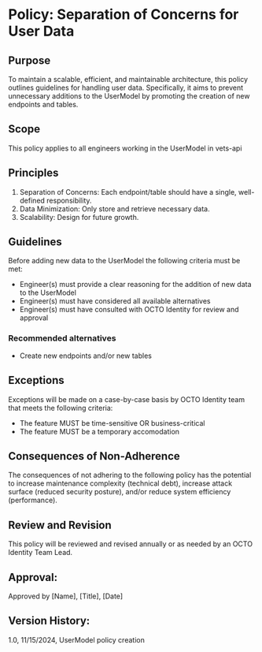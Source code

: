 # Policy: Separation of Concerns for User Data

## Purpose
To maintain a scalable, efficient, and maintainable architecture, this policy outlines guidelines for handling user data. Specifically, it aims to prevent unnecessary additions to the UserModel by promoting the creation of new endpoints and tables.

## Scope
This policy applies to all engineers working in the UserModel in vets-api

## Principles

1. Separation of Concerns: Each endpoint/table should have a single, well-defined responsibility.
2. Data Minimization: Only store and retrieve necessary data.
3. Scalability: Design for future growth.

## Guidelines

Before adding new data to the UserModel the following criteria must be met:
- Engineer(s) must provide a clear reasoning for the addition of new data to the UserModel
- Engineer(s) must have considered all available alternatives
- Engineer(s) must have consulted with OCTO Identity for review and approval

### Recommended alternatives
- Create new endpoints and/or new tables

## Exceptions
Exceptions will be made on a case-by-case basis by OCTO Identity team that meets the following criteria:

- The feature MUST be time-sensitive OR business-critical
- The feature MUST be a temporary accomodation

## Consequences of Non-Adherence
The consequences of not adhering to the following policy has the potential to increase maintenance complexity (technical debt), increase attack surface (reduced security posture), and/or reduce system efficiency (performance).

## Review and Revision
This policy will be reviewed and revised annually or as needed by an OCTO Identity Team Lead.

## Approval:
Approved by [Name], [Title], [Date]

## Version History:
1.0, 11/15/2024, UserModel policy creation
